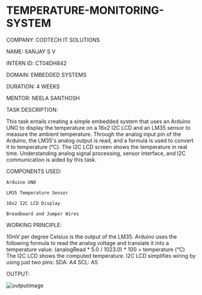 # TEMPERATURE-MONITORING-SYSTEM

COMPANY: CODTECH IT SOLUTIONS

NAME: SANJAY S V

INTERN ID: CT04DH842

DOMAIN: EMBEDDED SYSTEMS

DURATION: 4 WEEKS

MENTOR: NEELA SANTHOSH

TASK DESCRIPTION:

This task entails creating a simple embedded system that uses an Arduino UNO to display the temperature on a 16x2 I2C LCD and an LM35 sensor to measure the ambient temperature. Through the analog input pin of the Arduino, the LM35's analog output is read, and a formula is used to convert it to temperature (°C).  The I2C LCD screen shows the temperature in real time. Understanding analog signal processing, sensor interface, and I2C communication is aided by this task.

COMPONENTS USED:
   
    Arduino UNO

    LM35 Temperature Sensor

    16x2 I2C LCD Display

    Breadboard and Jumper Wires

WORKING PRINCIPLE:

10mV per degree Celsius is the output of the LM35.
 Arduino uses the following formula to read the analog voltage and translate it into a temperature value:
 (analogRead * 5.0 / 1023.0) * 100 = temperature (°C)
 The I2C LCD shows the computed temperature.
I2C LCD simplifies wiring by using just two pins:
SDA: A4
SCL: A5

OUTPUT:

![outputimage](https://github.com/user-attachments/assets/1dbc66d7-9678-4630-a394-8b1107c8cc6c)

